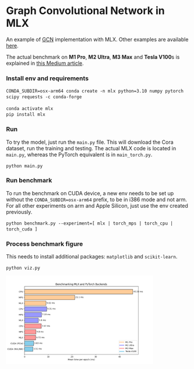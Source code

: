 # Graph Convolutional Network in MLX

An example of [GCN](https://arxiv.org/pdf/1609.02907.pdf%EF%BC%89) implementation with MLX. Other examples are available <a href="https://github.com/ml-explore/mlx-examples">here</a>.

The actual benchmark on **M1 Pro**, **M2 Ultra**, **M3 Max** and **Tesla V100**s is explained in <a href="https://towardsdatascience.com/mlx-vs-mps-vs-cuda-a-benchmark-c5737ca6efc9">this Medium article</a>.

### Install env and requirements

```
CONDA_SUBDIR=osx-arm64 conda create -n mlx python=3.10 numpy pytorch scipy requests -c conda-forge

conda activate mlx
pip install mlx
```

### Run
To try the model, just run the `main.py` file. This will download the Cora dataset, run the training and testing. The actual MLX code is located in `main.py`, whereas the PyTorch equivalent is in `main_torch.py`.

```
python main.py
```

### Run benchmark
To run the benchmark on CUDA device, a new env needs to be set up without the `CONDA_SUBDIR=osx-arm64` prefix, to be in i386 mode and not arm. For all other experiments on arm and Apple Silicon, just use the env created previously.
```
python benchmark.py --experiment=[ mlx | torch_mps | torch_cpu | torch_cuda ]
```

### Process benchmark figure
This needs to install additional packages: `matplotlib` and `scikit-learn`.

```
python viz.py
```

<img src="bench.png" width="80%" alt="Benchmark of GCN on MLX, MPS, CPU, CUDA">
